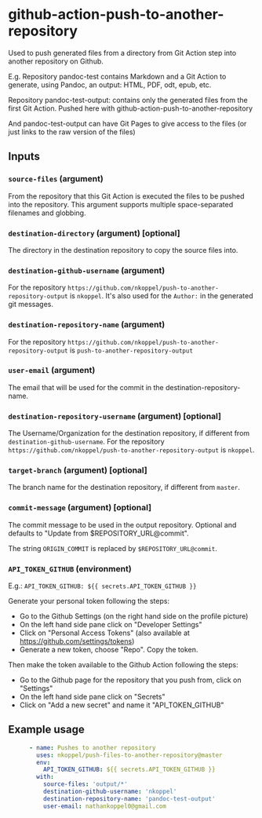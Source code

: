 # github-action-push-to-another-repository

Used to push generated files from a directory from Git Action step into another repository on Github.

E.g.
Repository pandoc-test contains Markdown and a Git Action to generate, using Pandoc, an output: HTML, PDF, odt, epub, etc.

Repository pandoc-test-output: contains only the generated files from the first Git Action. Pushed here with github-action-push-to-another-repository

And pandoc-test-output can have Git Pages to give access to the files (or just links to the raw version of the files)

## Inputs
### `source-files` (argument)
From the repository that this Git Action is executed the files to be pushed into the repository. This argument supports multiple space-separated filenames and globbing.

### `destination-directory` (argument) [optional]
The directory in the destination repository to copy the source files into.

### `destination-github-username` (argument)
For the repository `https://github.com/nkoppel/push-to-another-repository-output` is `nkoppel`. It's also used for the `Author:` in the generated git messages.

### `destination-repository-name` (argument)
For the repository `https://github.com/nkoppel/push-to-another-repository-output` is `push-to-another-repository-output`

### `user-email` (argument)
The email that will be used for the commit in the destination-repository-name.

### `destination-repository-username` (argument) [optional]
The Username/Organization for the destination repository, if different from `destination-github-username`. For the repository `https://github.com/nkoppel/push-to-another-repository-output` is `nkoppel`.

### `target-branch` (argument) [optional]
The branch name for the destination repository, if different from `master`.

### `commit-message` (argument) [optional]
The commit message to be used in the output repository. Optional and defaults to "Update from $REPOSITORY_URL@commit".

The string `ORIGIN_COMMIT` is replaced by `$REPOSITORY_URL@commit`.

### `API_TOKEN_GITHUB` (environment)
E.g.:
  `API_TOKEN_GITHUB: ${{ secrets.API_TOKEN_GITHUB }}`

Generate your personal token following the steps:
* Go to the Github Settings (on the right hand side on the profile picture)
* On the left hand side pane click on "Developer Settings"
* Click on "Personal Access Tokens" (also available at https://github.com/settings/tokens)
* Generate a new token, choose "Repo". Copy the token.

Then make the token available to the Github Action following the steps:
* Go to the Github page for the repository that you push from, click on "Settings"
* On the left hand side pane click on "Secrets"
* Click on "Add a new secret" and name it "API_TOKEN_GITHUB"

## Example usage
```yaml
      - name: Pushes to another repository
        uses: nkoppel/push-files-to-another-repository@master
        env:
          API_TOKEN_GITHUB: ${{ secrets.API_TOKEN_GITHUB }}
        with:
          source-files: 'output/*'
          destination-github-username: 'nkoppel'
          destination-repository-name: 'pandoc-test-output'
          user-email: nathankoppel0@gmail.com
```
